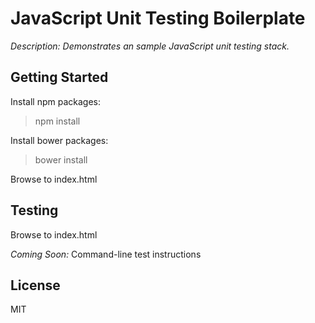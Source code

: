 # JavaScript Unit Testing Boilerplate

_Description: Demonstrates an sample JavaScript unit testing stack._


## Getting Started


Install npm packages:
	
>	npm install

Install bower packages:

>	bower install

Browse to index.html


## Testing

Browse to index.html

*Coming Soon:* Command-line test instructions





## License
MIT